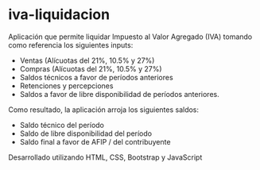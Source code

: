 # iva-liquidacion

Aplicación que permite liquidar Impuesto al Valor Agregado (IVA) tomando como referencia los siguientes inputs:
- Ventas (Alícuotas del 21%, 10.5% y 27%)
- Compras (Alícuotas del 21%, 10.5% y 27%)
- Saldos técnicos a favor de períodos anteriores
- Retenciones y percepciones
- Saldos a favor de libre disponibilidad de períodos anteriores.

Como resultado, la aplicación arroja los siguientes saldos:
- Saldo técnico del período
- Saldo de libre disponibilidad del período
- Saldo final a favor de AFIP / del contribuyente

Desarrollado utilizando HTML, CSS, Bootstrap y JavaScript
